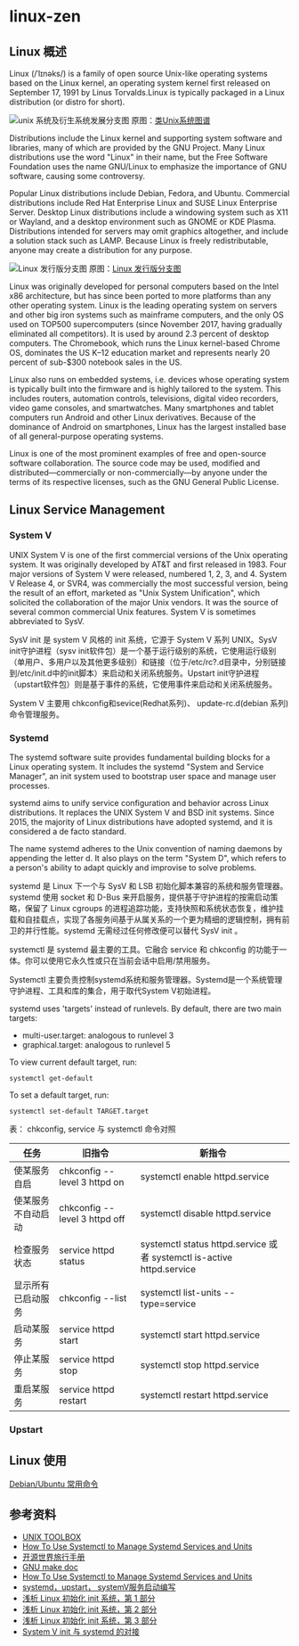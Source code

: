 # linux-zen

## Linux 概述
Linux (/ˈlɪnəks/) is a family of open source Unix-like operating systems based on the Linux kernel, an operating system kernel first released on September 17, 1991 by Linus Torvalds.Linux is typically packaged in a Linux distribution (or distro for short).

![unix 系统及衍生系统发展分支图](https://github.com/TourDJ/linux-zen/blob/master/image/unixbranches.jpg)
原图：[类Unix系统图谱](https://blog.csdn.net/lu_embedded/article/details/53561142)     

Distributions include the Linux kernel and supporting system software and libraries, many of which are provided by the GNU Project. Many Linux distributions use the word "Linux" in their name, but the Free Software Foundation uses the name GNU/Linux to emphasize the importance of GNU software, causing some controversy.

Popular Linux distributions include Debian, Fedora, and Ubuntu. Commercial distributions include Red Hat Enterprise Linux and SUSE Linux Enterprise Server. Desktop Linux distributions include a windowing system such as X11 or Wayland, and a desktop environment such as GNOME or KDE Plasma. Distributions intended for servers may omit graphics altogether, and include a solution stack such as LAMP. Because Linux is freely redistributable, anyone may create a distribution for any purpose.

![Linux 发行版分支图](https://github.com/TourDJ/linux-zen/blob/master/image/linuxbranches.png)
原图：[Linux 发行版分支图](https://i.linuxtoy.org/docs/guide/ch48s09.html)

Linux was originally developed for personal computers based on the Intel x86 architecture, but has since been ported to more platforms than any other operating system. Linux is the leading operating system on servers and other big iron systems such as mainframe computers, and the only OS used on TOP500 supercomputers (since November 2017, having gradually eliminated all competitors). It is used by around 2.3 percent of desktop computers. The Chromebook, which runs the Linux kernel-based Chrome OS, dominates the US K–12 education market and represents nearly 20 percent of sub-$300 notebook sales in the US.

Linux also runs on embedded systems, i.e. devices whose operating system is typically built into the firmware and is highly tailored to the system. This includes routers, automation controls, televisions, digital video recorders, video game consoles, and smartwatches. Many smartphones and tablet computers run Android and other Linux derivatives. Because of the dominance of Android on smartphones, Linux has the largest installed base of all general-purpose operating systems.

Linux is one of the most prominent examples of free and open-source software collaboration. The source code may be used, modified and distributed—commercially or non-commercially—by anyone under the terms of its respective licenses, such as the GNU General Public License.

## Linux Service Management
### System V
UNIX System V is one of the first commercial versions of the Unix operating system. It was originally developed by AT&T and first released in 1983. Four major versions of System V were released, numbered 1, 2, 3, and 4. System V Release 4, or SVR4, was commercially the most successful version, being the result of an effort, marketed as "Unix System Unification", which solicited the collaboration of the major Unix vendors. It was the source of several common commercial Unix features. System V is sometimes abbreviated to SysV.

SysV init 是 system V 风格的 init 系统，它源于 System V 系列 UNIX。SysV init守护进程（sysv init软件包）是一个基于运行级别的系统，它使用运行级别（单用户、多用户以及其他更多级别）和链接（位于/etc/rc?.d目录中，分别链接到/etc/init.d中的init脚本）来启动和关闭系统服务。Upstart init守护进程（upstart软件包）则是基于事件的系统，它使用事件来启动和关闭系统服务。

System V 主要用 chkconfig和sevice(Redhat系列)、 update-rc.d(debian 系列)命令管理服务。

### Systemd
The systemd software suite provides fundamental building blocks for a Linux operating system. It includes the systemd "System and Service Manager", an init system used to bootstrap user space and manage user processes.

systemd aims to unify service configuration and behavior across Linux distributions. It replaces the UNIX System V and BSD init systems. Since 2015, the majority of Linux distributions have adopted systemd, and it is considered a de facto standard.

The name systemd adheres to the Unix convention of naming daemons by appending the letter d. It also plays on the term "System D", which refers to a person's ability to adapt quickly and improvise to solve problems.

systemd 是 Linux 下一个与 SysV 和 LSB 初始化脚本兼容的系统和服务管理器。systemd 使用 socket 和 D-Bus 来开启服务，提供基于守护进程的按需启动策略，保留了 Linux cgroups 的进程追踪功能，支持快照和系统状态恢复，维护挂载和自挂载点，实现了各服务间基于从属关系的一个更为精细的逻辑控制，拥有前卫的并行性能。systemd 无需经过任何修改便可以替代 SysV init 。

systemctl 是 systemd 最主要的工具。它融合 service 和 chkconfig 的功能于一体。你可以使用它永久性或只在当前会话中启用/禁用服务。

Systemctl 主要负责控制systemd系统和服务管理器。Systemd是一个系统管理守护进程、工具和库的集合，用于取代System V初始进程。   

systemd uses 'targets' instead of runlevels. By default, there are two main targets:
* multi-user.target: analogous to runlevel 3
* graphical.target: analogous to runlevel 5

To view current default target, run:

    systemctl get-default

To set a default target, run:

    systemctl set-default TARGET.target



表： chkconfig, service 与 systemctl 命令对照

| 任务	           |              旧指令	          |         新指令            |
|-------            | ----------                      | --------------            |
|使某服务自启	        |  chkconfig --level 3 httpd on	  |   systemctl enable httpd.service |
|使某服务不自动启动	  |  chkconfig --level 3 httpd off	|   systemctl disable httpd.service |
|检查服务状态	        |  service httpd status	          |   systemctl status httpd.service 或者 systemctl is-active httpd.service |
|显示所有已启动服务	  |  chkconfig --list	            |   systemctl list-units --type=service |
|启动某服务	         |  service httpd start	           |   systemctl start httpd.service |
|停止某服务	         |  service httpd stop	           |   systemctl stop httpd.service |
|重启某服务	         |  service httpd restart	       |   systemctl restart httpd.service |


### Upstart
    
  

## Linux 使用

[Debian/Ubuntu 常用命令](./distribution/debian.md)     





## 参考资料     
* [UNIX TOOLBOX](http://cb.vu/unixtoolbox_zh_CN.xhtml)        
* [How To Use Systemctl to Manage Systemd Services and Units](https://www.digitalocean.com/community/tutorials/how-to-use-systemctl-to-manage-systemd-services-and-units)    
* [开源世界旅行手册](https://i.linuxtoy.org/docs/guide/)     
* [GNU make doc](https://www.gnu.org/software/make/manual/make.html#toc-An-Introduction-to-Makefiles)     
* [How To Use Systemctl to Manage Systemd Services and Units](https://www.digitalocean.com/community/tutorials/how-to-use-systemctl-to-manage-systemd-services-and-units)      
* [systemd，upstart， systemV服务启动编写](https://www.jianshu.com/p/d856428bc43f)     
* [浅析 Linux 初始化 init 系统，第 1 部分](https://www.ibm.com/developerworks/cn/linux/1407_liuming_init1/index.html?ca=drs-)   
* [浅析 Linux 初始化 init 系统，第 2 部分](https://www.ibm.com/developerworks/cn/linux/1407_liuming_init2/index.html)   
* [浅析 Linux 初始化 init 系统，第 3 部分](https://www.ibm.com/developerworks/cn/linux/1407_liuming_init3/index.html?ca=drs-) 
* [System V init 与 systemd 的对接](https://fedoraproject.org/wiki/Systemd/zh-cn#System_V_init_.E4.B8.8E_systemd_.E7.9A.84.E5.AF.B9.E6.8E.A5)      

